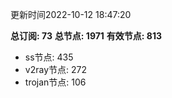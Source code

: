 更新时间2022-10-12 18:47:20

**总订阅: 73**
**总节点: 1971**
**有效节点: 813**
- ss节点: 435
- v2ray节点: 272
- trojan节点: 106
